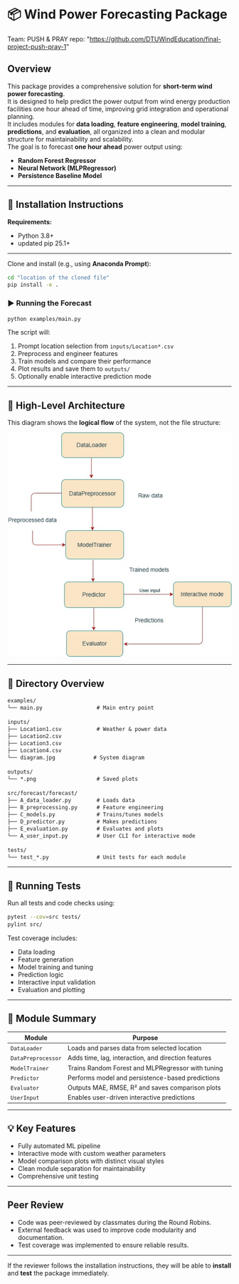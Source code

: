 # 📦 Wind Power Forecasting Package
Team: PUSH & PRAY
repo: "https://github.com/DTUWindEducation/final-project-push-pray-1"

## Overview
This package provides a comprehensive solution for **short-term wind power forecasting**.  
It is designed to help predict the power output from wind energy production facilities one hour ahead of time, improving grid integration and operational planning.  
It includes modules for **data loading**, **feature engineering**, **model training**, **predictions**, and **evaluation**, all organized into a clean and modular structure for maintainability and scalability.  
The goal is to forecast **one hour ahead** power output using:
- **Random Forest Regressor**
- **Neural Network (MLPRegressor)**
- **Persistence Baseline Model**
---

## 🔧 Installation Instructions

**Requirements:**
- Python 3.8+
- updated pip 25.1+

---

Clone and install (e.g., using **Anaconda Prompt**):

```bash
cd "location of the cloned file"
pip install -e .
```


### ▶️ Running the Forecast

```bash
python examples/main.py
```

The script will:
1. Prompt location selection from `inputs/Location*.csv`
2. Preprocess and engineer features
3. Train models and compare their performance
4. Plot results and save them to `outputs/`
5. Optionally enable interactive prediction mode

---

## 🧱 High-Level Architecture

This diagram shows the **logical flow** of the system, not the file structure:


![Architecture Diagram](inputs/diagram.jpg)



---

## 📁 Directory Overview

```
examples/
└── main.py                 # Main entry point

inputs/
├── Location1.csv           # Weather & power data
├── Location2.csv
├── Location3.csv
├── Location4.csv
└── diagram.jpg            # System diagram

outputs/
└── *.png                   # Saved plots

src/forecast/forecast/
├── A_data_loader.py        # Loads data
├── B_preprocessing.py      # Feature engineering
├── C_models.py             # Trains/tunes models
├── D_predictor.py          # Makes predictions
├── E_evaluation.py         # Evaluates and plots
└── A_user_input.py         # User CLI for interactive mode

tests/
└── test_*.py               # Unit tests for each module
```

---

## 🧪 Running Tests

Run all tests and code checks using:

```bash
pytest --cov=src tests/
pylint src/
```

Test coverage includes:
- Data loading
- Feature generation
- Model training and tuning
- Prediction logic
- Interactive input validation
- Evaluation and plotting

---

## 🧠 Module Summary

| Module           | Purpose |
|------------------|---------|
| `DataLoader`     | Loads and parses data from selected location |
| `DataPreprocessor` | Adds time, lag, interaction, and direction features |
| `ModelTrainer`   | Trains Random Forest and MLPRegressor with tuning |
| `Predictor`      | Performs model and persistence-based predictions |
| `Evaluator`      | Outputs MAE, RMSE, R² and saves comparison plots |
| `UserInput`      | Enables user-driven interactive predictions |

---

## 💡 Key Features

- Fully automated ML pipeline
- Interactive mode with custom weather parameters
- Model comparison plots with distinct visual styles
- Clean module separation for maintainability
- Comprehensive unit testing

---

## Peer Review
- Code was peer-reviewed by classmates during the Round Robins.
- External feedback was used to improve code modularity and documentation.
- Test coverage was implemented to ensure reliable results.

---

 If the reviewer follows the installation instructions, they will be able to **install** and **test** the package immediately.

